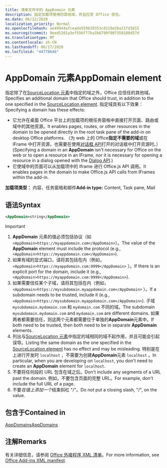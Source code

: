 ```yaml
---
title: 清单文件中的 AppDomain 元素
description: 指定加载项使用的其他域，并且应受 Office 信任。
ms.date: 06/12/2020
localization_priority: Normal
ms.openlocfilehash: ae49944afceada559b39353cd119e26a21fd3d15
ms.sourcegitcommit: 9eed5201a3ef556f77ba3b6790f007358188d57d
ms.translationtype: MT
ms.contentlocale: zh-CN
ms.lasthandoff: 06/17/2020
ms.locfileid: "44778646"
---
```

# <a name="appdomain-element"></a><span data-ttu-id="42fe0-103">AppDomain 元素</span><span class="sxs-lookup"><span data-stu-id="42fe0-103">AppDomain element</span></span>

<span data-ttu-id="42fe0-104">指定除了在[SourceLocation 元素](sourcelocation.md)中指定的域之外，Office 应信任的其他域。</span><span class="sxs-lookup"><span data-stu-id="42fe0-104">Specifies an additional domain that Office should trust, in addition to the one specified in the [SourceLocation element](sourcelocation.md).</span></span> <span data-ttu-id="42fe0-105">指定域具有以下效果：</span><span class="sxs-lookup"><span data-stu-id="42fe0-105">Specifying a domain has these effects:</span></span>

- <span data-ttu-id="42fe0-106">它允许在桌面 Office 平台上的加载项的根任务窗格中直接打开页面、路由或域中的其他资源。</span><span class="sxs-lookup"><span data-stu-id="42fe0-106">It enables pages, routes, or other resources in the domain to be opened directly in the root task pane of the add-in on desktop Office platforms.</span></span> <span data-ttu-id="42fe0-107">（为 web 上的 Office**指定不需要的域**或在 IFrame 中打开资源，也需要在使用[对话框 API](../../develop/dialog-api-in-office-add-ins.md)打开的对话框中打开资源时。）</span><span class="sxs-lookup"><span data-stu-id="42fe0-107">(Specifying a domain in an **AppDomain** isn't necessary for Office on the web or to open a resource in an IFrame, nor it is necessary for opening a resource in a dialog opened with the [Dialog API](../../develop/dialog-api-in-office-add-ins.md).)</span></span>
- <span data-ttu-id="42fe0-108">它使域中的页面可以从加载项中的 Iframe 进行 Office.js API 调用。</span><span class="sxs-lookup"><span data-stu-id="42fe0-108">It enables pages in the domain to make Office.js API calls from IFrames within the add-in.</span></span>

<span data-ttu-id="42fe0-109">**加载项类型：** 内容、任务窗格和邮件</span><span class="sxs-lookup"><span data-stu-id="42fe0-109">**Add-in type:** Content, Task pane, Mail</span></span>

## <a name="syntax"></a><span data-ttu-id="42fe0-110">语法</span><span class="sxs-lookup"><span data-stu-id="42fe0-110">Syntax</span></span>

```XML
<AppDomain>string</AppDomain>
```

> [!IMPORTANT]
> 1. <span data-ttu-id="42fe0-111">**AppDomain** 元素的值必须包括协议（如 `<AppDomain>https://myappdomain.com</AppDomain>`）。</span><span class="sxs-lookup"><span data-stu-id="42fe0-111">The value of the **AppDomain** element must include the protocol (e.g., `<AppDomain>https://myappdomain.com</AppDomain>`).</span></span>
> 2. <span data-ttu-id="42fe0-112">如果有域的显式端口，请将其包括在内（例如， `<AppDomain>https://myappdomain.com:9999</AppDomain>` ）。</span><span class="sxs-lookup"><span data-stu-id="42fe0-112">If there is an explicit port for the domain, include it (e.g.,`<AppDomain>https://myappdomain.com:9999</AppDomain>`).</span></span>
> 3. <span data-ttu-id="42fe0-113">如果需要信任某个子域，请将其包括在内（例如， `<AppDomain>https://mysubdomain.myappdomain.com</AppDomain>` ）。</span><span class="sxs-lookup"><span data-stu-id="42fe0-113">If a subdomain needs to be trusted, include it (e.g.,`<AppDomain>https://mysubdomain.myappdomain.com</AppDomain>`).</span></span> <span data-ttu-id="42fe0-114">子域 `mysubdomain.mydomain.com` 和 `mydomain.com` 不同的域。</span><span class="sxs-lookup"><span data-stu-id="42fe0-114">The subdomain `mysubdomain.mydomain.com` and `mydomain.com` are different domains.</span></span> <span data-ttu-id="42fe0-115">如果两者都需要信任，则这两个元素都需要位于单独的**AppDomain**元素中。</span><span class="sxs-lookup"><span data-stu-id="42fe0-115">If both need to be trusted, then both need to be in separate **AppDomain** elements.</span></span>
> 4. <span data-ttu-id="42fe0-116">列出与[SourceLocation 元素](sourcelocation.md)中指定的域相同的域不起作用，并且可能会引起误导。</span><span class="sxs-lookup"><span data-stu-id="42fe0-116">Listing the same domain as the one specified in the [SourceLocation element](sourcelocation.md) has no effect and may be misleading.</span></span> <span data-ttu-id="42fe0-117">特别是在上进行开发时 `localhost` ，不需要为创建**AppDomain**元素 `localhost` 。</span><span class="sxs-lookup"><span data-stu-id="42fe0-117">In particular, when you are developing on `localhost`, you don't need to create an **AppDomain** element for `localhost`.</span></span>
> 5. <span data-ttu-id="42fe0-118">不要将任何段的 URL 包含在域之后。</span><span class="sxs-lookup"><span data-stu-id="42fe0-118">Don't include any segments of a URL past the domain.</span></span> <span data-ttu-id="42fe0-119">例如，不要包含页面的完整 URL。</span><span class="sxs-lookup"><span data-stu-id="42fe0-119">For example, don't include the full URL of a page.</span></span>
> 6. <span data-ttu-id="42fe0-120">不要*在值上添加一个*结束斜杠 "/"。</span><span class="sxs-lookup"><span data-stu-id="42fe0-120">Do *not* put a closing slash, "/", on the value.</span></span>

## <a name="contained-in"></a><span data-ttu-id="42fe0-121">包含于</span><span class="sxs-lookup"><span data-stu-id="42fe0-121">Contained in</span></span>

[<span data-ttu-id="42fe0-122">AppDomains</span><span class="sxs-lookup"><span data-stu-id="42fe0-122">AppDomains</span></span>](appdomains.md)

## <a name="remarks"></a><span data-ttu-id="42fe0-123">注解</span><span class="sxs-lookup"><span data-stu-id="42fe0-123">Remarks</span></span>

<span data-ttu-id="42fe0-124">有关详细信息，请参阅 [Office 外接程序 XML 清单](../../develop/add-in-manifests.md)。</span><span class="sxs-lookup"><span data-stu-id="42fe0-124">For more information, see [Office Add-ins XML manifest](../../develop/add-in-manifests.md).</span></span>
